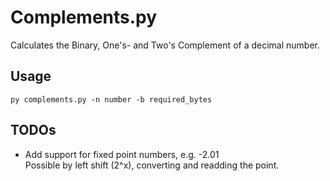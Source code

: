 # Complements.py

Calculates the Binary, One's- and Two's Complement of a decimal number.

## Usage
`py complements.py -n number -b required_bytes`

## TODOs
- Add support for fixed point numbers, e.g. -2.01  
    Possible by left shift (2^x), converting and readding the point.